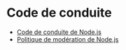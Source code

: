 # Code de conduite

* [Code de conduite de Node.js](https://github.com/nodejs/admin/blob/HEAD/CODE_OF_CONDUCT.md)
* [Politique de modération de Node.js](https://github.com/nodejs/admin/blob/HEAD/Moderation-Policy.md)
